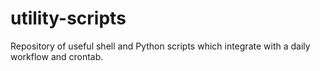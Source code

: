 # utility-scripts

Repository of useful shell and Python scripts which integrate with a daily workflow and crontab.
